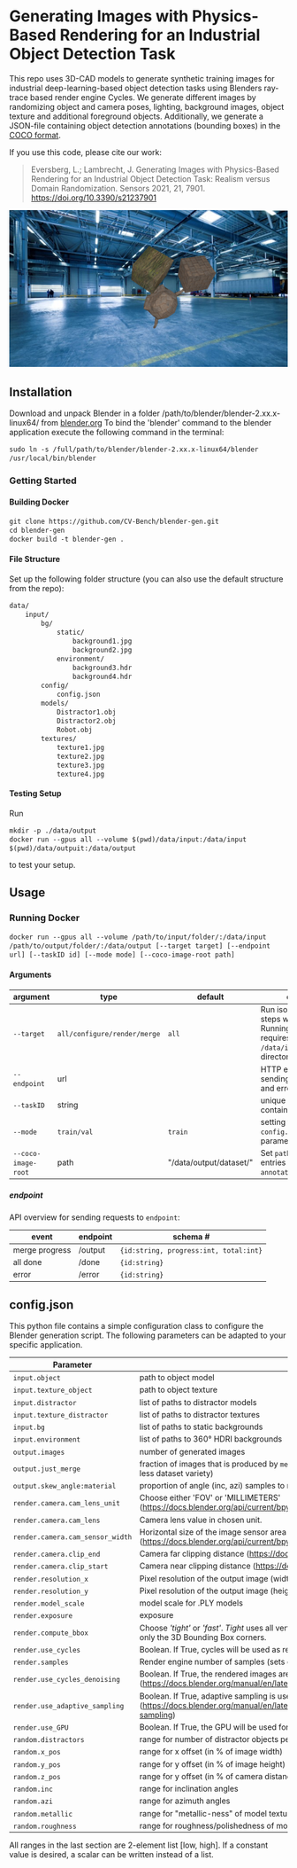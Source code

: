 # Generating Images with Physics-Based Rendering for an Industrial Object Detection Task
This repo uses 3D-CAD models to generate synthetic training images for industrial deep-learning-based object detection tasks using Blenders ray-trace based render engine Cycles.
We generate different images by randomizing object and camera poses, lighting, background images, object texture and additional foreground objects. Additionally, we generate a JSON-file containing object detection annotations (bounding boxes) in the [COCO format](https://cocodataset.org/#format-data).

If you use this code, please cite our work:

> Eversberg, L.; Lambrecht, J. Generating Images with Physics-Based Rendering for an Industrial Object Detection Task: Realism versus Domain Randomization. Sensors 2021, 21, 7901. https://doi.org/10.3390/s21237901 
> 
![example](example.png)

## Installation
Download and unpack Blender in a folder /path/to/blender/blender-2.xx.x-linux64/ from [blender.org](https://www.blender.org/download/)
To bind the 'blender' command to the blender application execute the following command in the terminal:
```
sudo ln -s /full/path/to/blender/blender-2.xx.x-linux64/blender /usr/local/bin/blender
```

### Getting Started

#### Building Docker

```
git clone https://github.com/CV-Bench/blender-gen.git
cd blender-gen
docker build -t blender-gen .
```

#### File Structure

Set up the following folder structure (you can also use the default structure from the repo):

```
data/
    input/
        bg/
            static/
                background1.jpg
                background2.jpg
            environment/
                background3.hdr
                background4.hdr
        config/
            config.json
        models/
            Distractor1.obj
            Distractor2.obj
            Robot.obj
        textures/
            texture1.jpg
            texture2.jpg
            texture3.jpg
            texture4.jpg
```

#### Testing Setup

Run

```
mkdir -p ./data/output
docker run --gpus all --volume $(pwd)/data/input:/data/input $(pwd)/data/outpuit:/data/output
```

to test your setup.


## Usage

### Running Docker
```
docker run --gpus all --volume /path/to/input/folder/:/data/input /path/to/output/folder/:/data/output [--target target] [--endpoint url] [--taskID id] [--mode mode] [--coco-image-root path] 
```

#### Arguments
argument | type | default | description
--------- | ----------- | ----------- | -----------
`--target` | `all/configure/render/merge` | `all` | Run isolated pipeline steps with this command. Running `render` & `merge` requires persistent `/data/intermediate` directory.
`--endpoint` | url | | HTTP endpoint for sending progress, finish, and error statuses 
`--taskID` | string | | unique ID to identify this container from inside
`--mode` | `train/val` | `train` | setting to `val` overwrites `config.output.just_merge` parameter with `0`
`--coco-image-root` | path | "/data/output/dataset/" | Set `path` as prefix for path entries in the `annotation_coco.json` file.

##### endpoint

API overview for sending requests to `endpoint`:

event | endpoint | schema #
--- | --- | ---
merge progress | /output | `{id:string, progress:int, total:int}`
all done | /done | `{id:string}`
error | /error | `{id:string}`

## config.json
This python file contains a simple configuration class to configure the Blender generation script. The following parameters can be adapted to your specific application.

Parameter | Description
--------- | -----------
`input.object` | path to object model
`input.texture_object` | path to object texture
`input.distractor` | list of paths to distractor models
`input.texture_distractor` | list of paths to distractor textures
`input.bg` | list of paths to static backgrounds
`input.environment` | list of paths to 360° HDRI backgrounds
`output.images` | number of generated images
`output.just_merge` | fraction of images that is produced by `merge.py`. ([0,1], higher number means more efficiency and less dataset variety)
`output.skew_angle:material` | proportion of angle (inc, azi) samples to material (metallic, roughness) samples
`render.camera.cam_lens_unit` | Choose either 'FOV' or 'MILLIMETERS' (https://docs.blender.org/api/current/bpy.types.Camera.html#bpy.types.Camera.lens_unit)
`render.camera.cam_lens` | Camera lens value in chosen unit.
`render.camera.cam_sensor_width` | Horizontal size of the image sensor area in millimeters (https://docs.blender.org/api/current/bpy.types.Camera.html)
`render.camera.clip_end` | Camera far clipping distance (https://docs.blender.org/api/current/bpy.types.Camera.html)
`render.camera.clip_start` | Camera near clipping distance (https://docs.blender.org/api/current/bpy.types.Camera.html)
`render.resolution_x` | Pixel resolution of the output image (width)
`render.resolution_y` | Pixel resolution of the output image (height)
`render.model_scale` | model scale for .PLY models
`render.exposure` | exposure
`render.compute_bbox` | Choose _'tight'_ or _'fast'_. _Tight_ uses all vertices to compute a tight bbox but it is slower. _Fast_ uses only the 3D Bounding Box corners.
`render.use_cycles` | Boolean. If True, cycles will be used as rendering engine. If False, Eevee will be used
`render.samples` | Render engine number of samples (sets cycles.samples)
`render.use_cycles_denoising` | Boolean. If True, the rendered images are denoised afterwards (https://docs.blender.org/manual/en/latest/render/cycles/render_settings/sampling.html#denoising)
`render.use_adaptive_sampling` | Boolean. If True, adaptive sampling is used (https://docs.blender.org/manual/en/latest/render/cycles/render_settings/sampling.html#adaptive-sampling)
`render.use_GPU` | Boolean. If True, the GPU will be used for rendering
`random.distractors` | range for number of distractor objects per image
`random.x_pos` | range for x offset (in % of image width)
`random.y_pos` | range for y offset (in % of image height)
`random.z_pos` | range for y offset (in % of camera distance. distances `<= -1` get clipped)
`random.inc` | range for inclination angles
`random.azi` | range for azimuth angles
`random.metallic` | range for "metallic-ness" of model texture
`random.roughness` | range for roughness/polishedness of model texture


All ranges in the last section are 2-element list [low, high]. If a constant value is desired, a scalar can be written instead of a list.
